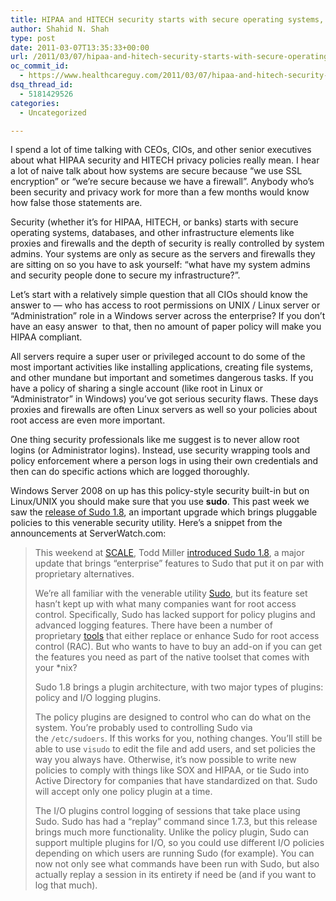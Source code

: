 ```yaml
---
title: HIPAA and HITECH security starts with secure operating systems, proxies, and databases (Sudo 1.8)
author: Shahid N. Shah
type: post
date: 2011-03-07T13:35:33+00:00
url: /2011/03/07/hipaa-and-hitech-security-starts-with-secure-operating-systems-proxies-and-databases-sudo-1-8/
oc_commit_id:
  - https://www.healthcareguy.com/2011/03/07/hipaa-and-hitech-security-starts-with-secure-operating-systems-proxies-and-databases-sudo-1-8/1478770725
dsq_thread_id:
  - 5181429526
categories:
  - Uncategorized

---
```

I spend a lot of time talking with CEOs, CIOs, and other senior executives about what HIPAA security and HITECH privacy policies really mean. I hear a lot of naive talk about how systems are secure because &#8220;we use SSL encryption&#8221; or &#8220;we&#8217;re secure because we have a firewall&#8221;. Anybody who&#8217;s been security and privacy work for more than a few months would know how false those statements are.

Security (whether it&#8217;s for HIPAA, HITECH, or banks) starts with secure operating systems, databases, and other infrastructure elements like proxies and firewalls and the depth of security is really controlled by system admins. Your systems are only as secure as the servers and firewalls they are sitting on so you have to ask yourself: &#8220;what have my system admins and security people done to secure my infrastructure?&#8221;.

Let&#8217;s start with a relatively simple question that all CIOs should know the answer to &#8212; who has access to root permissions on UNIX / Linux server or &#8220;Administration&#8221; role in a Windows server across the enterprise? If you don&#8217;t have an easy answer  to that, then no amount of paper policy will make you HIPAA compliant.

All servers require a super user or privileged account to do some of the most important activities like installing applications, creating file systems, and other mundane but important and sometimes dangerous tasks. If you have a policy of sharing a single account (like root in Linux or &#8220;Administrator&#8221; in Windows) you&#8217;ve got serious security flaws. These days proxies and firewalls are often Linux servers as well so your policies about root access are even more important.

One thing security professionals like me suggest is to never allow root logins (or Administrator logins). Instead, use security wrapping tools and policy enforcement where a person logs in using their own credentials and then can do specific actions which are logged thoroughly.

Windows Server 2008 on up has this policy-style security built-in but on Linux/UNIX you should make sure that you use **sudo**. This past week we saw the [release of Sudo 1.8][1], an important upgrade which brings pluggable policies to this venerable security utility. Here&#8217;s a snippet from the announcements at ServerWatch.com:

> This weekend at [SCALE][2], Todd Miller [introduced Sudo 1.8][3], a major update that brings &#8220;enterprise&#8221; features to Sudo that put it on par with proprietary alternatives.
> 
> We&#8217;re all familiar with the venerable utility [Sudo][4], but its feature set hasn&#8217;t kept up with what many companies want for root access control. Specifically, Sudo has lacked support for policy plugins and advanced logging features. There have been a number of proprietary <a id="itxthook0" rel="nofollow" href="http://www.serverwatch.com/tutorials/article.php/3926646/Sudo-18-Brings-Pluggable-Policies-to-Root-Access-Control.htm#">tools</a> that either replace or enhance Sudo for root access control (RAC). But who wants to have to buy an add-on if you can get the features you need as part of the native toolset that comes with your *nix?
> 
> Sudo 1.8 brings a plugin architecture, with two major types of plugins: policy and I/O logging plugins.
> 
> The policy plugins are designed to control who can do what on the system. You&#8217;re probably used to controlling Sudo via the `/etc/sudoers`. If this works for you, nothing changes. You&#8217;ll still be able to use `visudo` to edit the file and add users, and set policies the way you always have. Otherwise, it&#8217;s now possible to write new policies to comply with things like SOX and HIPAA, or tie Sudo into Active Directory for companies that have standardized on that. Sudo will accept only one policy plugin at a time.
> 
> The I/O plugins control logging of sessions that take place using Sudo. Sudo has had a &#8220;replay&#8221; command since 1.7.3, but this release brings much more functionality. Unlike the policy plugin, Sudo can support multiple plugins for I/O, so you could use different I/O policies depending on which users are running Sudo (for example). You can now not only see what commands have been run with Sudo, but also actually replay a session in its entirety if need be (and if you want to log that much).

 [1]: http://www.serverwatch.com/tutorials/article.php/3926646/Sudo-18-Brings-Pluggable-Policies-to-Root-Access-Control.htm
 [2]: http://www.socallinuxexpo.org/
 [3]: http://www.socallinuxexpo.org/scale9x/blog/interview-todd-miller-sudo-maintainer
 [4]: http://www.gratisoft.us/sudo/